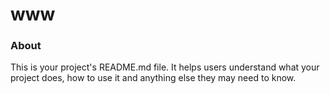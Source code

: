 www
===

### About

This is your project's README.md file. It helps users understand what your project does, how to use it and anything else
they may need to know.